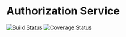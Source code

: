 # Authorization Service   
[![Build Status](https://travis-ci.org/artemst/auth-service.svg?branch=master)](https://travis-ci.org/artemst/auth-service) 
[![Coverage Status](https://coveralls.io/repos/github/artemst/auth-service/badge.svg?branch=master)](https://coveralls.io/github/artemst/auth-service?branch=master)
